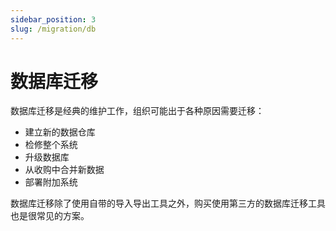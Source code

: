 ```yaml
---
sidebar_position: 3
slug: /migration/db
---
```


# 数据库迁移

数据库迁移是经典的维护工作，组织可能出于各种原因需要迁移：

* 建立新的数据仓库
* 检修整个系统
* 升级数据库
* 从收购中合并新数据
* 部署附加系统  

数据库迁移除了使用自带的导入导出工具之外，购买使用第三方的数据库迁移工具也是很常见的方案。    